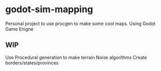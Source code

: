 # godot-sim-mapping
Personal project to use procgen to make some cool maps.
Using Godot Game Enigne

## WIP
Use Procedural generation to make terrain
  Noise algorithms
Create borders/states/provinces
